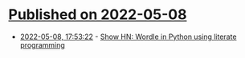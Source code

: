 # [Published on 2022-05-08](index.md)

* [2022-05-08, 17:53:22](https://news.ycombinator.com/item?id=31306340) - [Show HN: Wordle in Python using literate programming](https://jiby.tech/project/literate_wordle/wordle.html)
